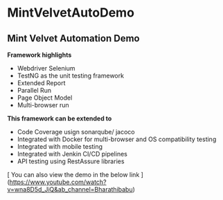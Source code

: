 # MintVelvetAutoDemo
## Mint Velvet Automation Demo

**Framework highlights**

- Webdriver Selenium
- TestNG as the unit testing framework
- Extended Report
- Parallel Run
- Page Object Model
- Multi-browser run
 
**This framework can be extended to**
- Code Coverage usign sonarqube/ jacoco
- Integrated with Docker for multi-browser and OS compatibility testing
- Integrated with mobile testing
- Integrated with Jenkin CI/CD pipelines
- API testing using RestAssure libraries
 
[ You can also view the demo in the below link ]
(https://www.youtube.com/watch?v=wna8D5d_JiQ&ab_channel=Bharathibabu)
